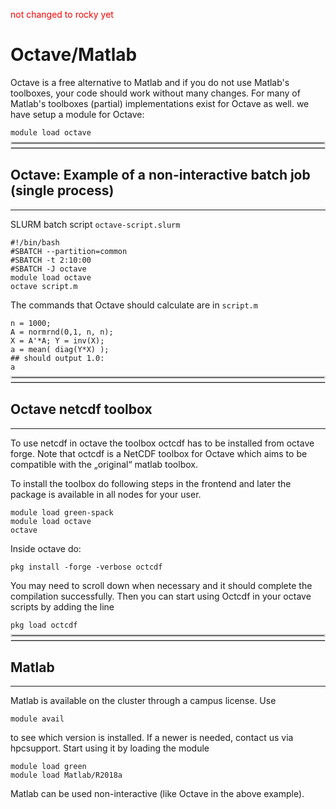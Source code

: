 <span style="color:red">not changed to rocky yet</span>

# Octave/Matlab

Octave is a free alternative to Matlab and if you do not use Matlab's toolboxes, your code should work without many changes. For many of Matlab's toolboxes (partial) implementations exist for Octave as well.
we have setup a module for Octave:

    module load octave
    

<br>
<hr style="margin-right: 0px; margin-bottom: 4px; margin-left: 0px; margin-top: -24px; border:2px solid  #d9d9d9 "></hr>
<hr style="margin: 4px 0px; border:1px solid  #d9d9d9 "></hr>

## Octave: Example of a non-interactive batch job (single process)

---

SLURM batch script `octave-script.slurm`

    #!/bin/bash
    #SBATCH --partition=common
    #SBATCH -t 2:10:00
    #SBATCH -J octave
    module load octave
    octave script.m

The commands that Octave should calculate are in `script.m`

    n = 1000; 
    A = normrnd(0,1, n, n); 
    X = A'*A; Y = inv(X); 
    a = mean( diag(Y*X) ); 
    ## should output 1.0: 
    a


<br>
<hr style="margin-right: 0px; margin-bottom: 4px; margin-left: 0px; margin-top: -24px; border:2px solid  #d9d9d9 "></hr>
<hr style="margin: 4px 0px; border:1px solid  #d9d9d9 "></hr>

## Octave netcdf toolbox

---

To use netcdf in octave the toolbox octcdf has to be installed from octave forge. Note that octcdf is a NetCDF toolbox for Octave which aims to be compatible with the „original“ matlab toolbox.

To install the toolbox do following steps in the frontend and later the package is available in all nodes for your user.

    module load green-spack
    module load octave
    octave

Inside octave do:

    pkg install -forge -verbose octcdf

You may need to scroll down when necessary and it should complete the compilation successfully. Then you can start using Octcdf in your octave scripts by adding the line

    pkg load octcdf


<br>
<hr style="margin-right: 0px; margin-bottom: 4px; margin-left: 0px; margin-top: -24px; border:2px solid  #d9d9d9 "></hr>
<hr style="margin: 4px 0px; border:1px solid  #d9d9d9 "></hr>

## Matlab

---

Matlab is available on the cluster through a campus license. Use

    module avail

to see which version is installed. If a newer is needed, contact us via hpcsupport.
Start using it by loading the module

    module load green
    module load Matlab/R2018a

Matlab can be used non-interactive (like Octave in the above example).

